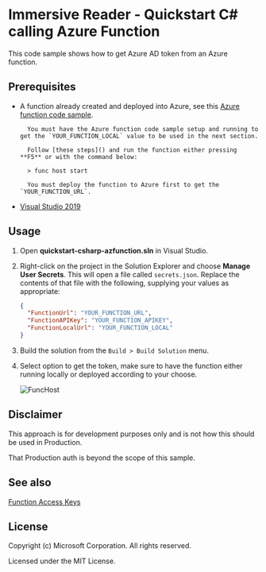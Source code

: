 # Immersive Reader - Quickstart C# calling Azure Function

This code sample shows how to get Azure AD token from an Azure function.

## Prerequisites

* A function already created and deployed into Azure, see this [Azure function code sample](https://github.com/microsoft/immersive-reader-sdk/tree/master/js/samples/azure-function-csharp).
        
        You must have the Azure function code sample setup and running to get the `YOUR_FUNCTION_LOCAL` value to be used in the next section.

        Follow [these steps]() and run the function either pressing **F5** or with the command below:

        > func host start

        You must deploy the function to Azure first to get the `YOUR_FUNCTION_URL`.

* [Visual Studio 2019](https://visualstudio.microsoft.com/downloads)

## Usage

1. Open __quickstart-csharp-azfunction.sln__ in Visual Studio.

2. Right-click on the project in the Solution Explorer and choose __Manage User Secrets__. This will open a file called `secrets.json`. Replace the contents of that file with the following, supplying your values as appropriate:

    ```json
    {
      "FunctionUrl": "YOUR_FUNCTION_URL",
      "FunctionAPIKey": "YOUR_FUNCTION_APIKEY",
      "FunctionLocalUrl": "YOUR_FUNCTION_LOCAL"
    }
    ```

3. Build the solution from the `Build > Build Solution` menu.

4. Select option to get the token, make sure to have the function either running locally or deployed according to your choose.

    ![FuncHost](images/gettoken.png)

## Disclaimer

This approach is for development purposes only and is not how this should be used in Production.

That Production auth is beyond the scope of this sample.

## See also

[Function Access Keys](https://docs.microsoft.com/en-us/azure/azure-functions/functions-bindings-http-webhook-trigger?tabs=csharp#authorization-keys)

## License

Copyright (c) Microsoft Corporation. All rights reserved.

Licensed under the MIT License.
